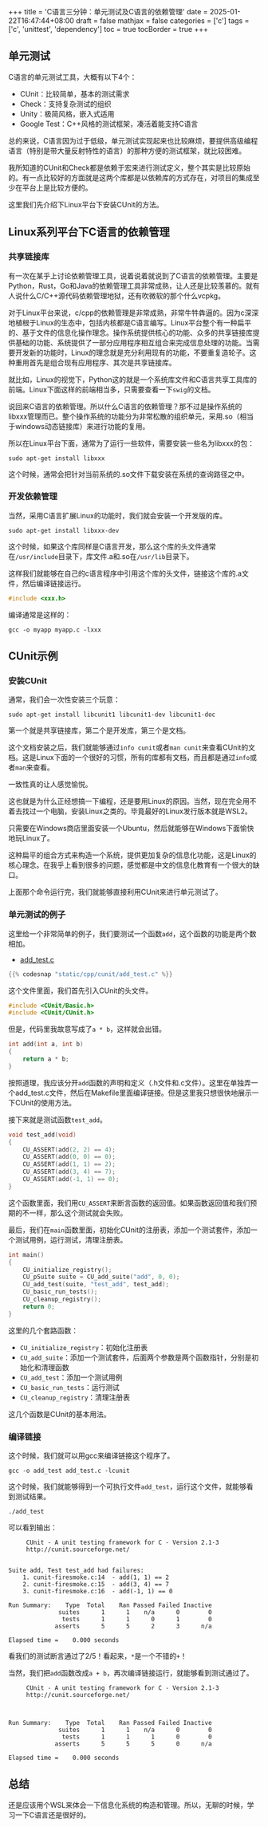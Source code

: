 +++
title = 'C语言三分钟：单元测试及C语言的依赖管理'
date = 2025-01-22T16:47:44+08:00
draft = false
mathjax = false
categories = ['c']
tags = ['c', 'unittest', 'dependency']
toc = true
tocBorder = true
+++

## 单元测试

C语言的单元测试工具，大概有以下4个：

- CUnit：比较简单，基本的测试需求
- Check：支持复杂测试的组织
- Unity：极简风格，嵌入式适用
- Google Test：C++风格的测试框架，凑活着能支持C语言

总的来说，C语言因为过于低级，单元测试实现起来也比较麻烦，要提供高级编程语言（特别是带大量反射特性的语言）的那种方便的测试框架，就比较困难。

我所知道的CUnit和Check都是依赖于宏来进行测试定义，整个其实是比较原始的。有一点比较好的方面就是这两个库都是以依赖库的方式存在，对项目的集成至少在平台上是比较方便的。

这里我们先介绍下Linux平台下安装CUnit的方法。

## Linux系列平台下C语言的依赖管理

### 共享链接库

有一次在某乎上讨论依赖管理工具，说着说着就说到了C语言的依赖管理。主要是Python，Rust，Go和Java的依赖管理工具非常成熟，让人还是比较羡慕的。就有人说什么C/C++源代码依赖管理地狱，还有吹微软的那个什么vcpkg。

对于Linux平台来说，c/cpp的依赖管理是非常成熟，非常牛牪犇逼的。因为c深深地植根于Linux的生态中，包括内核都是C语言编写。Linux平台整个有一种扁平的、基于文件的信息化操作理念。操作系统提供核心的功能、众多的共享链接库提供基础的功能、系统提供了一部分应用程序相互组合来完成信息处理的功能。当需要开发新的功能时，Linux的理念就是充分利用现有的功能，不要重复造轮子。这种重用首先是组合现有应用程序、其次是共享链接库。

就比如，Linux的视觉下，Python这的就是一个系统库文件和C语言共享工具库的前端。Linux下面这样的前端相当多，只需要查看一下`swig`的文档。

说回来C语言的依赖管理。所以什么C语言的依赖管理？那不过是操作系统的libxxx管理而已。整个操作系统的功能分为非常松散的组织单元，采用.so（相当于windows动态链接库）来进行功能的复用。

所以在Linux平台下面，通常为了运行一些软件，需要安装一些名为libxxx的包：

```shell
sudo apt-get install libxxx
```
这个时候，通常会把针对当前系统的.so文件下载安装在系统的查询路径之中。

### 开发依赖管理

当然，采用C语言扩展Linux的功能时，我们就会安装一个开发版的库。

```shell
sudo apt-get install libxxx-dev
```

这个时候，如果这个库同样是C语言开发，那么这个库的头文件通常在`/usr/include`目录下，库文件.a和.so在`/usr/lib`目录下。

这样我们就能够在自己的c语言程序中引用这个库的头文件，链接这个库的.a文件，然后编译链接运行。

```C
#include <xxx.h>
```

编译通常是这样的：

```shell
gcc -o myapp myapp.c -lxxx
```

## CUnit示例

### 安装CUnit

通常，我们会一次性安装三个玩意：

```shell
sudo apt-get install libcunit1 libcunit1-dev libcunit1-doc
```

第一个就是共享链接库，第二个是开发库，第三个是文档。

这个文档安装之后，我们就能够通过`info cunit`或者`man cunit`来查看CUnit的文档。这是Linux下面的一个很好的习惯，所有的库都有文档，而且都是通过`info`或者`man`来查看。

一致性真的让人感觉愉悦。

这也就是为什么正经想搞一下编程，还是要用Linux的原因。当然，现在完全用不着去找过一个电脑，安装Linux之类的。毕竟最好的Linux发行版本就是WSL2。

只需要在Windows商店里面安装一个Ubuntu，然后就能够在Windows下面愉快地玩Linux了。

这种扁平的组合方式来构造一个系统，提供更加复杂的信息化功能，这是Linux的核心理念。在我乎上看到很多的问题，感觉都是中文的信息化教育有一个很大的缺口。

上面那个命令运行完，我们就能够直接利用CUnit来进行单元测试了。

### 单元测试的例子

这里给一个非常简单的例子，我们要测试一个函数`add`，这个函数的功能是两个数相加。

- [add_test.c](/cpp/cunit/add_test.c)


```C
{{% codesnap "static/cpp/cunit/add_test.c" %}}
```

这个文件里面，我们首先引入CUnit的头文件。

```C
#include <CUnit/Basic.h>
#include <CUnit/CUnit.h>
```

但是，代码里我故意写成了`a * b`，这样就会出错。

```C
int add(int a, int b)
{
    return a * b;
}
```
按照道理，我应该分开`add`函数的声明和定义（.h文件和.c文件）。这里在单独弄一个add_test.c文件，然后在Makefile里面编译链接。但是这里我只想很快地展示一下CUnit的使用方法。


接下来就是测试函数`test_add`。
```C
void test_add(void)
{
    CU_ASSERT(add(2, 2) == 4);
    CU_ASSERT(add(0, 0) == 0);
    CU_ASSERT(add(1, 1) == 2);
    CU_ASSERT(add(3, 4) == 7);
    CU_ASSERT(add(-1, 1) == 0);
}

```
这个函数里面，我们用`CU_ASSERT`来断言函数的返回值。如果函数返回值和我们预期的不一样，那么这个测试就会失败。

最后，我们在`main`函数里面，初始化CUnit的注册表，添加一个测试套件，添加一个测试用例，运行测试，清理注册表。
```C
int main()
{
    CU_initialize_registry();
    CU_pSuite suite = CU_add_suite("add", 0, 0);
    CU_add_test(suite, "test_add", test_add);
    CU_basic_run_tests();
    CU_cleanup_registry();
    return 0;
}
```

这里的几个套路函数：

- `CU_initialize_registry`：初始化注册表
- `CU_add_suite`：添加一个测试套件，后面两个参数是两个函数指针，分别是初始化和清理函数
- `CU_add_test`：添加一个测试用例
- `CU_basic_run_tests`：运行测试
- `CU_cleanup_registry`：清理注册表

这几个函数是CUnit的基本用法。

### 编译链接

这个时候，我们就可以用gcc来编译链接这个程序了。

```shell
gcc -o add_test add_test.c -lcunit
```

这个时候，我们就能够得到一个可执行文件`add_test`，运行这个文件，就能够看到测试结果。

```shell
./add_test
```

可以看到输出：

```shell
     CUnit - A unit testing framework for C - Version 2.1-3
     http://cunit.sourceforge.net/


Suite add, Test test_add had failures:
    1. cunit-firesmoke.c:14  - add(1, 1) == 2
    2. cunit-firesmoke.c:15  - add(3, 4) == 7
    3. cunit-firesmoke.c:16  - add(-1, 1) == 0

Run Summary:    Type  Total    Ran Passed Failed Inactive
              suites      1      1    n/a      0        0
               tests      1      1      0      1        0
             asserts      5      5      2      3      n/a

Elapsed time =    0.000 seconds
```

看我们的测试断言通过了2/5！看起来，`*`是一个不错的`+`！

当然，我们把`add`函数改成`a + b`，再次编译链接运行，就能够看到测试通过了。

```shell
     CUnit - A unit testing framework for C - Version 2.1-3
     http://cunit.sourceforge.net/



Run Summary:    Type  Total    Ran Passed Failed Inactive
              suites      1      1    n/a      0        0
               tests      1      1      1      0        0
             asserts      5      5      5      0      n/a

Elapsed time =    0.000 seconds
```

## 总结

还是应该用个WSL来体会一下信息化系统的构造和管理。所以，无聊的时候，学习一下C语言还是很好的。